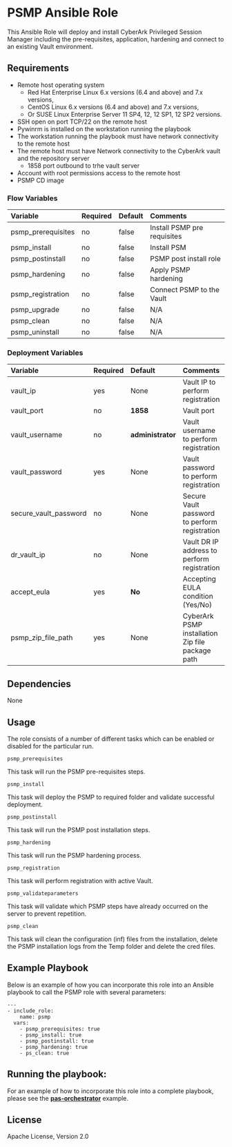 # PSMP Ansible Role
This Ansible Role will deploy and install CyberArk Privileged Session Manager including the pre-requisites, application, hardening and connect to an existing Vault environment.

## Requirements
- Remote host operating system 
   - Red Hat Enterprise Linux 6.x versions (6.4 and above) and 7.x versions,
   - CentOS Linux 6.x versions (6.4 and above) and 7.x versions, 
   - Or SUSE Linux Enterprise Server 11 SP4, 12, 12 SP1, 12 SP2 versions.
- SSH open on port TCP/22 on the remote host
- Pywinrm is installed on the workstation running the playbook
- The workstation running the playbook must have network connectivity to the remote host
- The remote host must have Network connectivity to the CyberArk vault and the repository server
  - 1858 port outbound to trhe vault server
- Account with root permissions access to the remote host
- PSMP CD image


### Flow Variables
Variable                         | Required     | Default                                   | Comments
:--------------------------------|:-------------|:------------------------------------------|:---------
psmp_prerequisites               | no           | false                                     | Install PSMP pre requisites
psmp_install                     | no           | false                                     | Install PSM
psmp_postinstall                 | no           | false                                     | PSMP post install role
psmp_hardening                   | no           | false                                     | Apply PSMP hardening
psmp_registration                | no           | false                                     | Connect PSMP to the Vault
psmp_upgrade                     | no           | false                                     | N/A
psmp_clean                       | no           | false                                     | N/A
psmp_uninstall                   | no           | false                                     | N/A

### Deployment Variables
Variable                         | Required     | Default                                              | Comments
:--------------------------------|:-------------|:-----------------------------------------------------|:---------
vault_ip                         | yes          | None                                                 | Vault IP to perform registration
vault_port                       | no           | **1858**                                             | Vault port
vault_username                   | no           | **administrator**                                    | Vault username to perform registration
vault_password                   | yes          | None                                                 | Vault password to perform registration
secure_vault_password            | no           | None                                                 | Secure Vault password to perform registration
dr_vault_ip                      | no           | None                                                 | Vault DR IP address to perform registration
accept_eula                      | yes          | **No**                                               | Accepting EULA condition (Yes/No)
psmp_zip_file_path               | yes          | None                                                 | CyberArk PSMP installation Zip file package path

## Dependencies
None

## Usage
The role consists of a number of different tasks which can be enabled or disabled for the particular
run.

`psmp_prerequisites`

This task will run the PSMP pre-requisites steps.

`psmp_install`

This task will deploy the PSMP to required folder and validate successful deployment.

`psmp_postinstall`

This task will run the PSMP post installation steps.

`psmp_hardening`

This task will run the PSMP hardening process.

`psmp_registration`

This task will perform registration with active Vault.

`psmp_validateparameters`

This task will validate which PSMP steps have already occurred on the server to prevent repetition.

`psmp_clean`

This task will clean the configuration (inf) files from the installation, delete the
PSMP installation logs from the Temp folder and delete the cred files.


## Example Playbook
Below is an example of how you can incorporate this role into an Ansible playbook
to call the PSMP role with several parameters:

```
---
- include_role:
    name: psmp
  vars:
    - psmp_prerequisites: true
    - psmp_install: true
    - psmp_postinstall: true
    - psmp_hardening: true
    - ps_clean: true
```

## Running the playbook:
For an example of how to incorporate this role into a complete playbook, please see the
**[pas-orchestrator](https://github.com/cyberark/pas-orchestrator)** example.

## License
Apache License, Version 2.0
